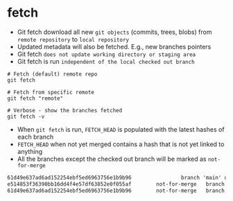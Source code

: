 # fetch

- Git fetch download all new `git objects` (commits, trees, blobs) from `remote repository` to `local repository`
- Updated metadata will also be fetched. E.g., new branches pointers
- Git fetch `does not update working directory or staging area`
- Git fetch is run `independent of the local checked out branch`

```shell
# Fetch (default) remote repo
git fetch

# Fetch from specific remote
git fetch "remote"

# Verbose - show the branches fetched
git fetch -v
```

- When `git fetch` is run, `FETCH_HEAD` is populated with the latest hashes of each branch
- `FETCH_HEAD` when not yet merged contains a hash that is not yet linked to anything
- All the branches except the checked out branch will be marked as `not-for-merge`

```txt
61d49e637ad6ad152254ebf5ed6963756e1b9b96                branch 'main' of github.com:hvitoi/test-repo
e514853f36390bb16dd4f4e57df63852e0f055af        not-for-merge   branch 'feature-1' of github.com:hvitoi/test-repo
61d49e637ad6ad152254ebf5ed6963756e1b9b96        not-for-merge   branch 'feature-2' of github.com:hvitoi/test-repo
```
